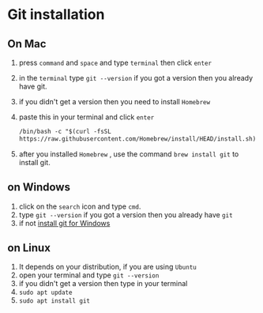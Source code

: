 # Git installation

## On Mac

1. press `command` and `space` and type `terminal` then click `enter`
2. in the `terminal` type `git --version` if you got a version then you already
   have git.
3. if you didn't get a version then you need to install `Homebrew`
4. paste this in your terminal and click `enter`

   ```markdown
   /bin/bash -c "$(curl -fsSL
   https://raw.githubusercontent.com/Homebrew/install/HEAD/install.sh)"
   ```

5. after you installed `Homebrew` , use the command `brew install git` to
   install git.

## on Windows

1. click on the `search` icon and type `cmd`.
2. type `git --version` if you got a version then you already have `git`
3. if not [install git for Windows](https://gitforwindows.org/)

## on Linux

1. It depends on your distribution, if you are using `Ubuntu`
2. open your terminal and type `git --version`
3. if you didn't get a version then type in your terminal
4. `sudo apt update`
5. `sudo apt install git`
